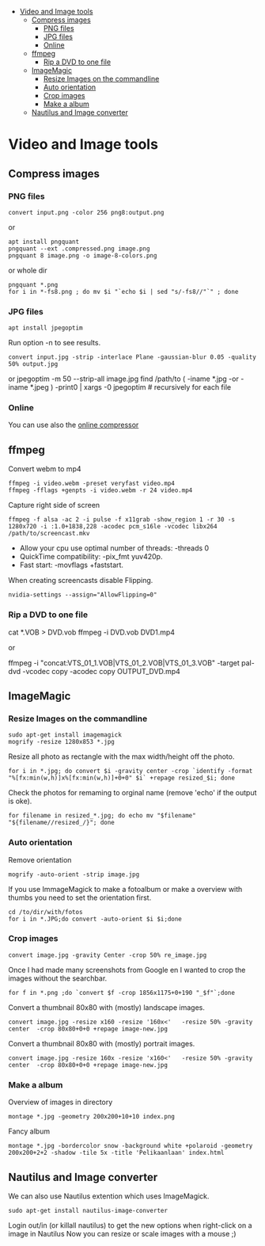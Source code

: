- [Video and Image tools](#video-and-image-tools)
  * [Compress images](#compress-images)
    + [PNG files](#png-files)
    + [JPG files](#jpg-files)
    + [Online](#online)
  * [ffmpeg](#ffmpeg)
    + [Rip a DVD to one file](#rip-a-dvd-to-one-file)
  * [ImageMagic](#imagemagic)
    + [Resize Images on the commandline](#resize-images-on-the-commandline)
    + [Auto orientation](#auto-orientation)
    + [Crop images](#crop-images)
    + [Make a album](#make-a-album)
  * [Nautilus and Image converter](#nautilus-and-image-converter)

<!-- END TOC -->

# Video and Image tools

## Compress images

### PNG files

    convert input.png -color 256 png8:output.png

or

    apt install pngquant
    pngquant --ext .compressed.png image.png
    pngquant 8 image.png -o image-8-colors.png

or whole dir

    pngquant *.png
    for i in *-fs8.png ; do mv $i "`echo $i | sed "s/-fs8//"`" ; done

### JPG files

    apt install jpegoptim

Run option -n to see results.

    convert input.jpg -strip -interlace Plane -gaussian-blur 0.05 -quality 50% output.jpg

or
    jpegoptim -m 50 --strip-all image.jpg
    find /path/to \( -iname \*.jpg -or -iname \*.jpeg \) -print0 | xargs -0 jpegoptim # recursively for each file


### Online

You can use also the [online compressor](https://compressor.io/)

## ffmpeg

Convert webm to mp4

    ffmpeg -i video.webm -preset veryfast video.mp4
    ffmpeg -fflags +genpts -i video.webm -r 24 video.mp4


Capture right side of screen

    ffmpeg -f alsa -ac 2 -i pulse -f x11grab -show_region 1 -r 30 -s 1280x720 -i :1.0+1838,228 -acodec pcm_s16le -vcodec libx264  /path/to/screencast.mkv


* Allow your cpu use optimal number of threads: -threads 0
* QuickTime compatibility:  -pix_fmt yuv420p.
* Fast start: -movflags +faststart.

When creating screencasts disable Flipping.

    nvidia-settings --assign="AllowFlipping=0"

### Rip a DVD to one file

 cat *.VOB > DVD.vob
 ffmpeg -i DVD.vob DVD1.mp4

or

 ffmpeg -i "concat:VTS_01_1.VOB|VTS_01_2.VOB|VTS_01_3.VOB" -target pal-dvd -vcodec copy -acodec copy OUTPUT_DVD.mp4


## ImageMagic

### Resize Images on the commandline

    sudo apt-get install imagemagick
    mogrify -resize 1280x853 *.jpg

Resize all photo as rectangle with the max width/height off the photo.

    for i in *.jpg; do convert $i -gravity center -crop `identify -format "%[fx:min(w,h)]x%[fx:min(w,h)]+0+0" $i` +repage resized_$i; done

Check the photos for remaming to orginal name (remove 'echo' if the output is oke).


    for filename in resized_*.jpg; do echo mv "$filename" "${filename//resized_/}"; done


### Auto orientation

Remove orientation

    mogrify -auto-orient -strip image.jpg

If you use ImmageMagick to make a fotoalbum or make a overview with thumbs you need to set the orientation first.

    cd /to/dir/with/fotos
    for i in *.JPG;do convert -auto-orient $i $i;done

### Crop images

    convert image.jpg -gravity Center -crop 50% re_image.jpg

Once I had made many screenshots from Google en I wanted to crop the images without the searchbar.

    for f in *.png ;do `convert $f -crop 1856x1175+0+190 "_$f"`;done

Convert a thumbnail 80x80 with (mostly) landscape images.

    convert image.jpg -resize x160 -resize '160x<'   -resize 50% -gravity center  -crop 80x80+0+0 +repage image-new.jpg

Convert a thumbnail 80x80 with (mostly) portrait images.

    convert image.jpg -resize 160x -resize 'x160<'   -resize 50% -gravity center  -crop 80x80+0+0 +repage image-new.jpg

### Make a album

Overview of  images in directory

    montage *.jpg -geometry 200x200+10+10 index.png

Fancy album

    montage *.jpg -bordercolor snow -background white +polaroid -geometry 200x200+2+2 -shadow -tile 5x -title 'Pelikaanlaan' index.html

## Nautilus and Image converter

We can also use Nautilus extention which uses ImageMagick.

    sudo apt-get install nautilus-image-converter

Login out/in (or killall nautilus) to get the new options when right-click on a image in Nautilus
Now you can resize or scale images with a mouse ;)
